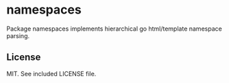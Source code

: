 # namespaces

Package namespaces implements hierarchical go html/template namespace parsing.

## License

MIT. See included LICENSE file.